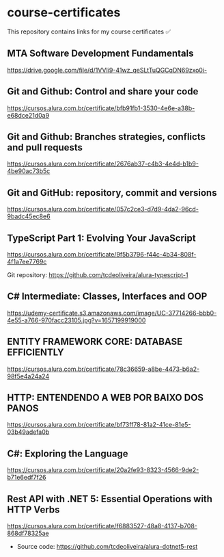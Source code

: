 # course-certificates
This repository contains links for my course certificates ✅

## MTA Software Development Fundamentals
https://drive.google.com/file/d/1VVIi9-41wz_qeSLtTuQGCqDN69zxo0i-

## Git and Github: Control and share your code
https://cursos.alura.com.br/certificate/bfb91fb1-3530-4e6e-a38b-e68dce21d0a9

## Git and Github: Branches strategies, conflicts and pull requests
https://cursos.alura.com.br/certificate/2676ab37-c4b3-4e4d-b1b9-4be90ac73b5c

## Git and GitHub: repository, commit and versions
https://cursos.alura.com.br/certificate/057c2ce3-d7d9-4da2-96cd-9badc45ec8e6

## TypeScript Part 1: Evolving Your JavaScript
https://cursos.alura.com.br/certificate/9f5b3796-f44c-4b34-808f-4f1a7ee7769c 

Git repository: https://github.com/tcdeoliveira/alura-typescript-1

## C# Intermediate: Classes, Interfaces and OOP
https://udemy-certificate.s3.amazonaws.com/image/UC-37714266-bbb0-4e55-a766-970facc23105.jpg?v=1657199919000

## ENTITY FRAMEWORK CORE: DATABASE EFFICIENTLY
https://cursos.alura.com.br/certificate/78c36659-a8be-4473-b6a2-98f5e4a24a24

## HTTP: ENTENDENDO A WEB POR BAIXO DOS PANOS
https://cursos.alura.com.br/certificate/bf73ff78-81a2-41ce-81e5-03b49adefa0b

## C#: Exploring the Language
https://cursos.alura.com.br/certificate/20a2fe93-8323-4566-9de2-b71e6edf7f26

## Rest API with .NET 5: Essential Operations with HTTP Verbs
https://cursos.alura.com.br/certificate/f6883527-48a8-4137-b708-868df78325ae
* Source code: https://github.com/tcdeoliveira/alura-dotnet5-rest
